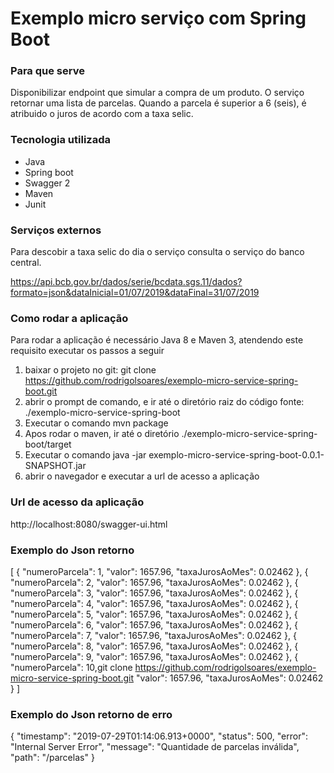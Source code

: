 # Exemplo micro serviço com Spring Boot

### Para que serve

Disponibilizar  endpoint que  simular a compra de um produto.
O serviço retornar uma lista de parcelas. Quando a parcela é superior a 6 (seis), é atribuido o juros de acordo com a taxa selic.
 
### Tecnologia utilizada

* Java
* Spring boot
* Swagger 2
* Maven
* Junit

### Serviços externos

Para descobir a taxa selic do dia o serviço consulta o serviço do banco central.

https://api.bcb.gov.br/dados/serie/bcdata.sgs.11/dados?formato=json&dataInicial=01/07/2019&dataFinal=31/07/2019

### Como rodar a aplicação

Para rodar a aplicação é necessário Java 8 e Maven 3, atendendo este requisito executar os passos a seguir

1. baixar o projeto no git: git clone https://github.com/rodrigolsoares/exemplo-micro-service-spring-boot.git
2. abrir o prompt de comando, e ir até o diretório raiz do código fonte: ./exemplo-micro-service-spring-boot
3. Executar o comando mvn package
4. Apos rodar o maven, ir até o diretório ./exemplo-micro-service-spring-boot/target
5. Executar o comando java -jar exemplo-micro-service-spring-boot-0.0.1-SNAPSHOT.jar
6. abrir o navegador e executar a url de acesso a aplicação


### Url de acesso da aplicação

http://localhost:8080/swagger-ui.html

### Exemplo do Json retorno 

[
  {
    "numeroParcela": 1,
    "valor": 1657.96,
    "taxaJurosAoMes": 0.02462
  },
  {
    "numeroParcela": 2,
    "valor": 1657.96,
    "taxaJurosAoMes": 0.02462
  },
  {
    "numeroParcela": 3,
    "valor": 1657.96,
    "taxaJurosAoMes": 0.02462
  },
  {
    "numeroParcela": 4,
    "valor": 1657.96,
    "taxaJurosAoMes": 0.02462
  },
  {
    "numeroParcela": 5,
    "valor": 1657.96,
    "taxaJurosAoMes": 0.02462
  },
  {
    "numeroParcela": 6,
    "valor": 1657.96,
    "taxaJurosAoMes": 0.02462
  },
  {
    "numeroParcela": 7,
    "valor": 1657.96,
    "taxaJurosAoMes": 0.02462
  },
  {
    "numeroParcela": 8,
    "valor": 1657.96,
    "taxaJurosAoMes": 0.02462
  },
  {
    "numeroParcela": 9,
    "valor": 1657.96,
    "taxaJurosAoMes": 0.02462
  },
  {
    "numeroParcela": 10,git clone https://github.com/rodrigolsoares/exemplo-micro-service-spring-boot.git
    "valor": 1657.96,
    "taxaJurosAoMes": 0.02462
  }
]


### Exemplo do Json retorno de erro

{
  "timestamp": "2019-07-29T01:14:06.913+0000",
  "status": 500,
  "error": "Internal Server Error",
  "message": "Quantidade de parcelas inválida",
  "path": "/parcelas"
}


 



